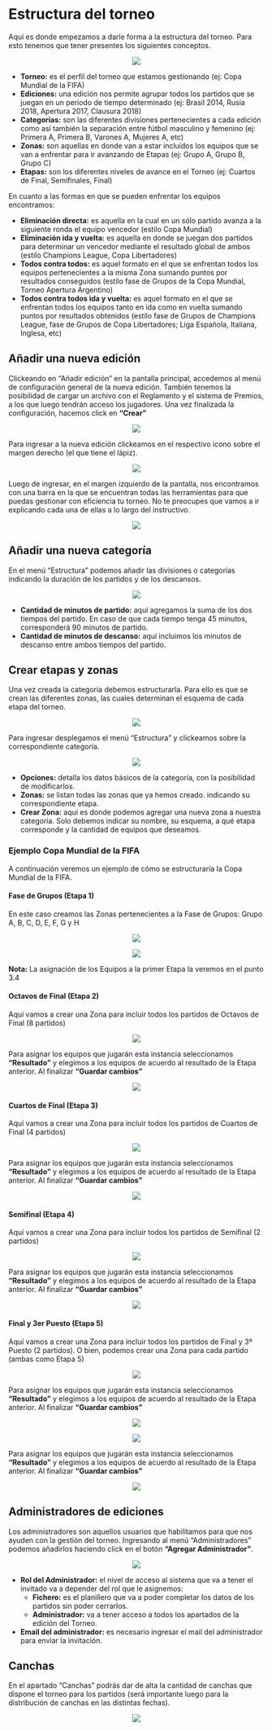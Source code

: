 # Estructura del torneo

Aquí es donde empezamos a darle forma a la estructura del torneo. Para esto tenemos que  tener presentes los siguientes conceptos.

<p align="center"><img src="images/estructura1.png"></p>

- <strong>Torneo:</strong> es el perfil  del torneo que estamos gestionando (ej: Copa Mundial de la FIFA)
- <strong>Ediciones:</strong> una edición nos permite agrupar todos los partidos que se juegan en un periodo de tiempo determinado (ej: Brasil 2014, Rusia 2018, Apertura 2017, Clausura 2018)
- <strong>Categorias:</strong> son las diferentes divisiones pertenecientes a cada edición como así también la separación entre fútbol masculino y femenino (ej: Primera A, Primera B, Varones A, Mujeres A, etc)
- <strong>Zonas:</strong> son aquellas en donde van a estar incluídos los equipos que se van a enfrentar para ir avanzando de Etapas (ej: Grupo A, Grupo B, Grupo C)
- <strong>Etapas:</strong> son los diferentes niveles de avance en el Torneo (ej: Cuartos de Final, Semifinales, Final)

En cuanto a las formas en que se pueden enfrentar los equipos encontramos:

- <strong>Eliminación directa:</strong> es aquella en la cual en un sólo partido avanza a la siguiente ronda el equipo vencedor (estilo Copa Mundial)
- <strong>Eliminación ida y vuelta:</strong> es aquella en donde se juegan dos partidos para determinar un vencedor mediante el resultado global de ambos (estilo Champions League, Copa Libertadores)
- <strong>Todos contra todos:</strong> es aquel formato en el que se enfrentan todos los equipos pertenecientes a la misma Zona sumando puntos por resultados conseguidos (estilo fase de Grupos de la Copa Mundial, Torneo Apertura Argentino)
- <strong>Todos contra todos ida y vuelta:</strong> es aquel formato en el que se enfrentan todos los equipos tanto en ida como en vuelta sumando puntos por resultados obtenidos (estilo fase de Grupos de Champions League, fase de Grupos de Copa Libertadores; Liga Española, Italiana, Inglesa, etc)


## Añadir una nueva edición

Clickeando en “Añadir edición” en la pantalla principal, accedemos al menú de configuración general de la nueva edición. También tenemos la posibilidad de cargar un archivo con el Reglamento y el sistema de Premios, a los que luego tendrán acceso los jugadores.
Una vez finalizada la configuración, hacemos click en <strong>“Crear”</strong>

<p align="center"><img src="images/estructura2.png"></p>

Para ingresar a la nueva edición clickeamos en el respectivo ícono sobre el margen derecho (el que tiene el lápiz).

<p align="center"><img src="images/estructura3.png"></p>

Luego de ingresar, en el margen izquierdo de la pantalla, nos encontramos con una barra en la que se encuentran todas las herramientas para que puedas gestionar con eficiencia tu torneo. No te preocupes que vamos a ir explicando cada una de ellas a lo largo del instructivo.

<p align="center"><img src="images/estructura4.png"></p>


## Añadir una  nueva categoría

En el menú “Estructura” podemos añadir las  divisiones o categorías indicando la duración de los partidos y de los descansos.

<p align="center"><img src="images/estructura5.png"></p>

- <strong>Cantidad de minutos de partido:</strong> aquí agregamos la suma de los dos tiempos del partido. En caso de que cada tiempo tenga 45 minutos, corresponderá 90 minutos de partido.
- <strong>Cantidad de minutos de descanso:</strong> aquí incluimos los minutos de descanso entre ambos tiempos del partido.


## Crear etapas y zonas

Una vez creada la categoría debemos estructurarla. Para ello es que se crean las diferentes zonas, las cuales determinan el esquema de cada etapa del torneo. 

<p align="center"><img src="images/estructura6.png"></p>

Para ingresar desplegamos el menú “Estructura” y clickeamos sobre la correspondiente categoría.

<p align="center"><img src="images/estructura7.png"></p>

- <strong>Opciones:</strong> detalla los datos básicos de la categoría, con la posibilidad de modificarlos.
- <strong>Zonas:</strong> se listan todas las zonas que ya hemos creado. indicando su correspondiente etapa.
- <strong>Crear Zona:</strong> aquí es donde podemos agregar una nueva zona a nuestra categoría. Solo debemos indicar su nombre, su esquema, a qué etapa corresponde y la cantidad de equipos que deseamos.


### Ejemplo Copa Mundial de la FIFA

A continuación veremos un ejemplo de cómo se estructuraría la Copa Mundial de la FIFA.


#### Fase de Grupos (Etapa 1)

En este caso creamos las Zonas pertenecientes a la Fase de Grupos: Grupo A, B, C, D, E, F, G y H

<p align="center"><img src="images/estructura8.png"></p>
<p align="center"><img src="images/estructura9.png"></p>

<strong>Nota:</strong> La asignación de los Equipos a la primer Etapa la veremos en el punto 3.4


#### Octavos de Final (Etapa 2)

Aquí vamos a crear una Zona para incluir todos los partidos de Octavos de Final (8 partidos)

<p align="center"><img src="images/estructura10.png"></p>

Para asignar los equipos que jugarán esta instancia seleccionamos <strong>“Resultado”</strong> y elegimos a los equipos de acuerdo al resultado de la Etapa anterior. Al finalizar <strong>“Guardar cambios”</strong>

<p align="center"><img src="images/estructura11.png"></p>


#### Cuartos de Final (Etapa 3)

Aquí vamos a crear una Zona para incluir todos los partidos de Cuartos de Final (4 partidos)

<p align="center"><img src="images/estructura12.png"></p>

Para asignar los equipos que jugarán esta instancia seleccionamos <strong>“Resultado”</strong> y elegimos a los equipos de acuerdo al resultado de la Etapa anterior. Al finalizar <strong>“Guardar cambios”</strong>

<p align="center"><img src="images/estructura13.png"></p>


#### Semifinal (Etapa 4)

Aquí vamos a crear una Zona para incluir todos los partidos de Semifinal (2 partidos)

<p align="center"><img src="images/estructura14.png"></p>

Para asignar los equipos que jugarán esta instancia seleccionamos <strong>“Resultado”</strong> y elegimos a los equipos de acuerdo al resultado de la Etapa anterior. Al finalizar <strong>“Guardar cambios”</strong>

<p align="center"><img src="images/estructura15.png"></p>


#### Final y 3er Puesto (Etapa 5)

Aquí vamos a crear una Zona para incluir todos los partidos de Final y 3º Puesto (2 partidos). O bien, podemos crear una Zona para cada partido (ambas como Etapa 5)

<p align="center"><img src="images/estructura16.png"></p>

Para asignar los equipos que jugarán esta instancia seleccionamos <strong>“Resultado”</strong> y elegimos a los equipos de acuerdo al resultado de la Etapa anterior. Al finalizar <strong>“Guardar cambios”</strong>

<p align="center"><img src="images/estructura17.png"></p>
<p align="center"><img src="images/estructura18.png"></p>

Para asignar los equipos que jugarán esta instancia seleccionamos <strong>“Resultado”</strong> y elegimos a los equipos de acuerdo al resultado de la Etapa anterior. Al finalizar <strong>“Guardar cambios”</strong>

<p align="center"><img src="images/estructura19.png"></p>


## Administradores de ediciones

Los administradores son aquellos usuarios que habilitamos para que nos ayuden con la gestión del torneo. Ingresando al menú “Administradores” podemos añadirlos haciendo click en el botón <strong>“Agregar Administrador”</strong>.

<p align="center"><img src="images/estructura20.png"></p>

- <strong>Rol del Administrador:</strong> el nivel de acceso al sistema que va a tener el invitado va a depender del rol que le asignemos:
	- <strong>Fichero:</strong> es el planillero que va a poder completar los datos de los partidos sin poder cerrarlos.
	- <strong>Administrador:</strong> va a tener acceso a todos los apartados de la edición del Torneo.
- <strong>Email del administrador:</strong> es necesario ingresar el mail del administrador para enviar la invitación.


## Canchas

En el apartado “Canchas” podrás dar de alta la cantidad de canchas que dispone el torneo para los partidos (será importante luego para la distribución de canchas en las distintas fechas).

<p align="center"><img src="images/estructura21.png"></p>
